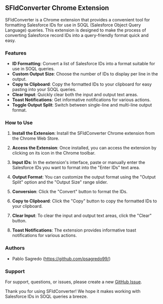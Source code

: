 ## SFIdConverter Chrome Extension

SFIdConverter is a Chrome extension that provides a convenient tool for formatting Salesforce IDs for use in SOQL (Salesforce Object Query Language) queries. This extension is designed to make the process of converting Salesforce record IDs into a query-friendly format quick and easy.

### Features

- **ID Formatting**: Convert a list of Salesforce IDs into a format suitable for use in SOQL queries.
- **Custom Output Size**: Choose the number of IDs to display per line in the output.
- **Copy to Clipboard**: Copy the formatted IDs to your clipboard for easy pasting into your SOQL queries.
- **Clear Input**: Quickly clear both the input and output text areas.
- **Toast Notifications**: Get informative notifications for various actions.
- **Toggle Output Split**: Switch between single-line and multi-line output format.

### How to Use

1. **Install the Extension**: Install the SFIdConverter Chrome extension from the Chrome Web Store.

2. **Access the Extension**: Once installed, you can access the extension by clicking on its icon in the Chrome toolbar.

3. **Input IDs**: In the extension's interface, paste or manually enter the Salesforce IDs you want to format into the "Enter IDs" text area.

4. **Output Format**: You can customize the output format using the "Output Split" option and the "Output Size" range slider.

5. **Conversion**: Click the "Convert" button to format the IDs.

6. **Copy to Clipboard**: Click the "Copy" button to copy the formatted IDs to your clipboard.

7. **Clear Input**: To clear the input and output text areas, click the "Clear" button.

8. **Toast Notifications**: The extension provides informative toast notifications for various actions.


### Authors

- Pablo Sagredo (https://github.com/psagredo99/)

### Support

For support, questions, or issues, please create a new [GitHub Issue](https://github.com/yourgithubusername/SFIdConverter/issues).

Thank you for using SFIdConverter! We hope it makes working with Salesforce IDs in SOQL queries a breeze.
